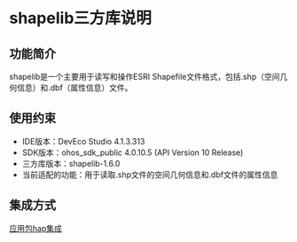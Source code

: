 # shapelib三方库说明

## 功能简介

 shapelib是一个主要用于读写和操作ESRI Shapefile文件格式，包括.shp（空间几何信息）和.dbf（属性信息）文件。

 ## 使用约束
-  IDE版本：DevEco Studio 4.1.3.313 
-  SDK版本：ohos_sdk_public 4.0.10.5 (API Version 10 Release)
-  三方库版本：shapelib-1.6.0
-  当前适配的功能：用于读取.shp文件的空间几何信息和.dbf文件的属性信息

 ## 集成方式
 [应用包hap集成](docs/hap_integrate.md)





